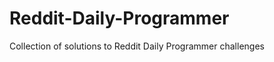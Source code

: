 Reddit-Daily-Programmer
=======================

Collection of solutions to Reddit Daily Programmer challenges
